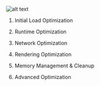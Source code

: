 ![alt text](image.png)

1. Initial Load Optimization

2. Runtime Optimization

3. Network Optimization

4. Rendering Optimization

5. Memory Management & Cleanup

6. Advanced Optimization

